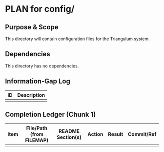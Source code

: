 # PLAN for config/

## Purpose & Scope

This directory will contain configuration files for the Triangulum system.

## Dependencies

This directory has no dependencies.

## Information-Gap Log

| ID | Description |
|----|-------------|
|    |             |

## Completion Ledger (Chunk 1)

| Item | File/Path (from FILEMAP) | README Section(s) | Action | Result | Commit/Ref |
|------|---------------------------|-------------------|--------|--------|-----------|
|      |                           |                   |        |        |           |
